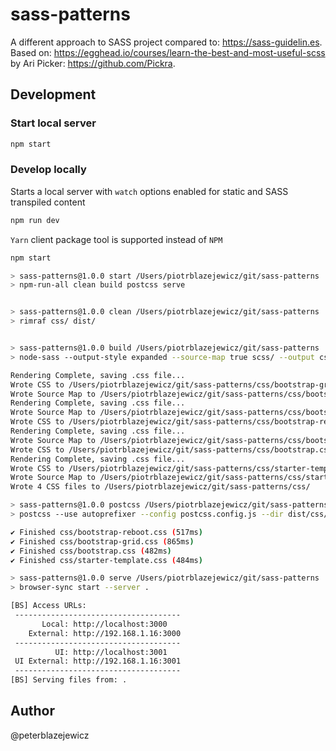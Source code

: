 # sass-patterns

A different approach to SASS project compared to: https://sass-guidelin.es. Based on: https://egghead.io/courses/learn-the-best-and-most-useful-scss by Ari Picker: https://github.com/Pickra.

## Development

### Start local server

```bash
npm start
```

### Develop locally

Starts a local server with `watch` options enabled for static and SASS transpiled content

```bash
npm run dev
```

`Yarn` client package tool is supported instead of `NPM`

```bash
npm start

> sass-patterns@1.0.0 start /Users/piotrblazejewicz/git/sass-patterns
> npm-run-all clean build postcss serve


> sass-patterns@1.0.0 clean /Users/piotrblazejewicz/git/sass-patterns
> rimraf css/ dist/


> sass-patterns@1.0.0 build /Users/piotrblazejewicz/git/sass-patterns
> node-sass --output-style expanded --source-map true scss/ --output css/

Rendering Complete, saving .css file...
Wrote CSS to /Users/piotrblazejewicz/git/sass-patterns/css/bootstrap-grid.css
Wrote Source Map to /Users/piotrblazejewicz/git/sass-patterns/css/bootstrap-grid.css.map
Rendering Complete, saving .css file...
Wrote Source Map to /Users/piotrblazejewicz/git/sass-patterns/css/bootstrap-reboot.css.map
Wrote CSS to /Users/piotrblazejewicz/git/sass-patterns/css/bootstrap-reboot.css
Rendering Complete, saving .css file...
Wrote Source Map to /Users/piotrblazejewicz/git/sass-patterns/css/bootstrap.css.map
Wrote CSS to /Users/piotrblazejewicz/git/sass-patterns/css/bootstrap.css
Rendering Complete, saving .css file...
Wrote CSS to /Users/piotrblazejewicz/git/sass-patterns/css/starter-template.css
Wrote Source Map to /Users/piotrblazejewicz/git/sass-patterns/css/starter-template.css.map
Wrote 4 CSS files to /Users/piotrblazejewicz/git/sass-patterns/css/

> sass-patterns@1.0.0 postcss /Users/piotrblazejewicz/git/sass-patterns
> postcss --use autoprefixer --config postcss.config.js --dir dist/css/ css/*css

✔ Finished css/bootstrap-reboot.css (517ms)
✔ Finished css/bootstrap-grid.css (865ms)
✔ Finished css/bootstrap.css (482ms)
✔ Finished css/starter-template.css (484ms)

> sass-patterns@1.0.0 serve /Users/piotrblazejewicz/git/sass-patterns
> browser-sync start --server .

[BS] Access URLs:
 -------------------------------------
       Local: http://localhost:3000
    External: http://192.168.1.16:3000
 -------------------------------------
          UI: http://localhost:3001
 UI External: http://192.168.1.16:3001
 -------------------------------------
[BS] Serving files from: .

```

## Author

@peterblazejewicz
